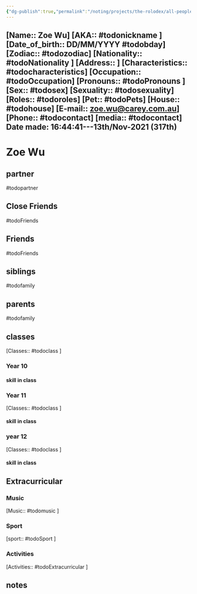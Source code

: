 ```yaml
---
{"dg-publish":true,"permalink":"/noting/projects/the-rolodex/all-people/students/zoe-wu/","dgHomeLink":true,"dgPassFrontmatter":false}
---
```


[Name:: Zoe Wu]
[AKA:: #todonickname ]
[Date_of_birth:: DD/MM/YYYY #todobday] 
[Zodiac:: #todozodiac] 
[Nationality:: #todoNationality ]
[Address:: ]
[Characteristics::  #todocharacteristics]
[Occupation:: #todoOccupation]
[Pronouns:: #todoPronouns ]
[Sex:: #todosex]
[Sexuality:: #todosexuality]
[Roles:: #todoroles]
[Pet:: #todoPets]
[House:: #todohouse]
[E-mail:: <zoe.wu@carey.com.au>]
[Phone:: #todocontact]
[media:: #todocontact]
Date made: 16:44:41---13th/Nov-2021 (317th) 
---
# Zoe Wu
## partner
#todopartner
## Close Friends
#todoFriends
## Friends
#todoFriends
## siblings
#todofamily
## parents
#todofamily
## classes
[Classes:: #todoclass ]
### Year 10
#### skill in class
### Year 11
[Classes:: #todoclass ]
#### skill in class
### year 12
[Classes:: #todoclass ]
#### skill in class
## Extracurricular
### Music
[Music:: #todomusic ]
### Sport
[sport:: #todoSport ]
### Activities
[Activities:: #todoExtracurricular ]
## notes
